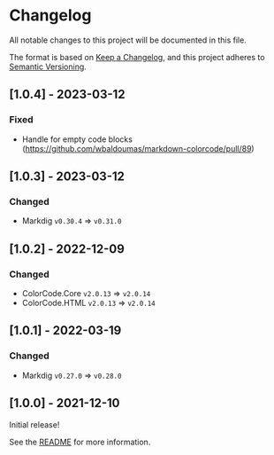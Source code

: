 # Changelog

All notable changes to this project will be documented in this file.

The format is based on [Keep a Changelog](https://keepachangelog.com/en/1.0.0/),
and this project adheres to [Semantic Versioning](https://semver.org/spec/v2.0.0.html).

## [1.0.4] - 2023-03-12

### Fixed

- Handle for empty code blocks (https://github.com/wbaldoumas/markdown-colorcode/pull/89)

## [1.0.3] - 2023-03-12

### Changed

- Markdig `v0.30.4` => `v0.31.0`

## [1.0.2] - 2022-12-09

### Changed

- ColorCode.Core `v2.0.13` => `v2.0.14`
- ColorCode.HTML `v2.0.13` => `v2.0.14`

## [1.0.1] - 2022-03-19

### Changed

- Markdig `v0.27.0` => `v0.28.0`

## [1.0.0] - 2021-12-10

Initial release!

See the [README](https://github.com/wbaldoumas/markdown-colorcode/tree/initial_release#readme) for more information.
